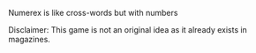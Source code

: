Numerex is like cross-words but with numbers

Disclaimer: This game is not an original idea as it already exists in magazines.
